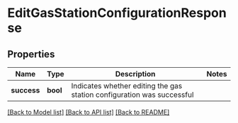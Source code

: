 # EditGasStationConfigurationResponse

## Properties

Name | Type | Description | Notes
------------ | ------------- | ------------- | -------------
**success** | **bool** | Indicates whether editing the gas station configuration was successful | 

[[Back to Model list]](../README.md#documentation-for-models) [[Back to API list]](../README.md#documentation-for-api-endpoints) [[Back to README]](../README.md)



